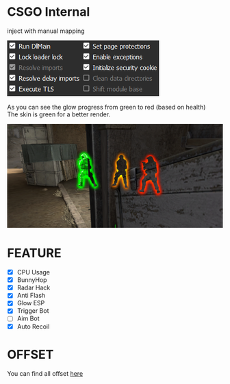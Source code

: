 ﻿# CSGO Internal

inject with manual mapping

<img src="CSGO_Internal/img/ManualMappingCSGO.PNG">

As you can see the glow progress from green to red (based on health)<br>
The skin is green for a better render.

<img src="CSGO_Internal/img/GlowRender.PNG">

# FEATURE
- [x] CPU Usage
- [x] BunnyHop
- [x] Radar Hack
- [x] Anti Flash
- [x] Glow ESP
- [x] Trigger Bot
- [ ] Aim Bot
- [x] Auto Recoil

# OFFSET
You can find all offset <a href="https://github.com/frk1/hazedumper/blob/master/csgo.hpp">here</a>
